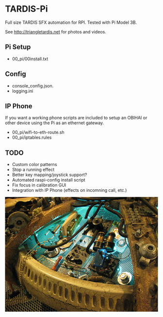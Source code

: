 # TARDIS-Pi
Full size TARDIS SFX automation for RPI.  Tested with Pi Model 3B.

See http://triangletardis.net for photos and videos.


Pi Setup
---
* 00_pi/00install.txt


Config
---
* console_config.json.
* logging.ini


IP Phone
---
If you want a working phone scripts are included to setup an OBIHAI or other device 
using the Pi as an ethernet gateway.

* 00_pi/wifi-to-eth-route.sh
* 00_pi/iptables.rules  


TODO
---
* Custom color patterns
* Stop a running effect
* Better key mapping/joystick support?
* Automated raspi-config install script
* Fix focus in calibration GUI
* Integration with IP Phone (effects on incomning call, etc.)

![Console](image/tardis_console.jpg)
